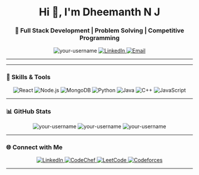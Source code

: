 <h1 align="center">Hi 👋, I'm Dheemanth N J</h1>
<h3 align="center">🚀 Full Stack Development | Problem Solving | Competitive Programming </h3>

<p align="center">
  <img src="https://komarev.com/ghpvc/?username=DNJ007&label=Profile%20Views&color=0e75b6&style=flat" alt="your-username" />
  <a href="https://linkedin.com/in/dheemanth_nj" target="_blank">
    <img src="https://img.shields.io/badge/-LinkedIn-blue?style=flat&logo=Linkedin&logoColor=white" alt="LinkedIn" />
  </a>
<!--   <a href="https://your-portfolio-link" target="_blank">
    <img src="https://img.shields.io/badge/Portfolio-%23000000.svg?style=flat&logo=firefox&logoColor=#FF7139" alt="Portfolio" />
  </a> -->
  <a href="mailto:011vpu2dheemanthnj@gmail.com" target="_blank">
    <img src="https://img.shields.io/badge/Email-D14836?style=flat&logo=gmail&logoColor=white" alt="Email" />
  </a>
</p>

---
<!--
### 🏆 Competitive Programming
- 🔥 **LeetCode** (Rating: 1573)
- 🌟 **Codeforces** (Rating: 1300)
- ⭐ **CodeChef 1⭐** (Rating: 1315)
-->
---

### 🚀 Skills & Tools
<p align="center">
  <img src="https://img.shields.io/badge/React-61DAFB?style=flat&logo=react&logoColor=black" alt="React" />
  <img src="https://img.shields.io/badge/Node.js-339933?style=flat&logo=nodedotjs&logoColor=white" alt="Node.js" />
  <img src="https://img.shields.io/badge/MongoDB-47A248?style=flat&logo=mongodb&logoColor=white" alt="MongoDB" />
  <img src="https://img.shields.io/badge/Python-3776AB?style=flat&logo=python&logoColor=white" alt="Python" />
  <img src="https://img.shields.io/badge/Java-007396?style=flat&logo=java&logoColor=white" alt="Java" />
  <img src="https://img.shields.io/badge/C++-00599C?style=flat&logo=cplusplus&logoColor=white" alt="C++" />
  <img src="https://img.shields.io/badge/JavaScript-F7DF1E?style=flat&logo=javascript&logoColor=black" alt="JavaScript" />
</p>

---

### 📊 GitHub Stats
<p align="center">
  <img src="https://github-readme-stats.vercel.app/api?username=DNJ007&show_icons=true&locale=en" alt="your-username" />
  <img src="https://github-readme-streak-stats.herokuapp.com/?user=DNJ007&" alt="your-username" />
  <img src="https://github-readme-stats.vercel.app/api/top-langs?username=DNJ007&show_icons=true&locale=en&layout=compact" alt="your-username" />
</p>

---

### 🌐 Connect with Me
<p align="center">
  <a href="https://linkedin.com/in/dheemanth-nj" target="_blank">
    <img src="https://img.shields.io/badge/-LinkedIn-blue?style=flat&logo=Linkedin&logoColor=white" alt="LinkedIn" />
  </a>
  <a href="https://www.codechef.com/users/dnj007" target="_blank">
    <img src="https://img.shields.io/badge/CodeChef-5B4638?style=flat&logo=codechef&logoColor=white" alt="CodeChef" />
  </a>
  <a href="https://leetcode.com/u/dnj007" target="_blank">
    <img src="https://img.shields.io/badge/LeetCode-FFA116?style=flat&logo=leetcode&logoColor=black" alt="LeetCode" />
  </a>
  <a href="https://codeforces.com/profile/DNJ007" target="_blank">
    <img src="https://img.shields.io/badge/Codeforces-1F8ACB?style=flat&logo=codeforces&logoColor=white" alt="Codeforces" />
  </a>
</p>

---

